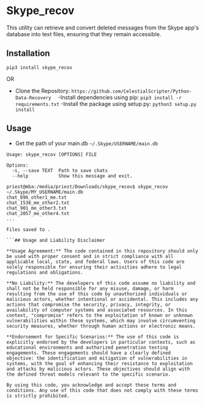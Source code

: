# Skype_recov
This utility can retrieve and convert deleted messages from the Skype app's database into text files, ensuring that they remain accessible.

## Installation
`pip3 install skype_recov `

OR 
- Clone the Repository:
  `https://github.com/CelestialScripter/Python-Data-Recovery  `
-Install dependencies using pip:
  `pip3 install -r requirements.txt`
-Install the package using setup.py:
  `python3 setup.py install`
## Usage
- Get the path of your main.db
`~/.Skype/USERNAME/main.db`
``` priest@mba:/media/priest/Downloads/skype_recov$ skype_recov --help
Usage: skype_recov [OPTIONS] FILE

Options:
  -s, --save TEXT  Path to save chats
  --help           Show this message and exit.

priest@mba:/media/priest/Downloads/skype_recov$ skype_recov ~/.Skype/MY_USERNAME/main.db
chat_896_other1_me.txt
chat_1536_me_other2.txt
chat_901_me_other3.txt
chat_2057_me_other4.txt
...

Files saved to .

```## Usage and Liability Disclaimer

**Usage Agreement:** The code contained in this repository should only be used with proper consent and in strict compliance with all applicable local, state, and federal laws. Users of this code are solely responsible for ensuring their activities adhere to legal regulations and obligations.

**No Liability:** The developers of this code assume no liability and shall not be held responsible for any misuse, damage, or harm resulting from the use of this code by unauthorized individuals or malicious actors, whether intentional or accidental. This includes any actions that compromise the security, privacy, integrity, or availability of computer systems and associated resources. In this context, "compromise" refers to the exploitation of known or unknown vulnerabilities within these systems, which may involve circumventing security measures, whether through human actions or electronic means.

**Endorsement for Specific Scenarios:** The use of this code is explicitly endorsed by the developers in particular contexts, such as educational environments and authorized penetration testing engagements. These engagements should have a clearly defined objective: the identification and mitigation of vulnerabilities in systems, with the goal of enhancing their resistance to exploitation and attacks by malicious actors. These objectives should align with the defined threat models relevant to the specific scenario.

By using this code, you acknowledge and accept these terms and conditions. Any use of this code that does not comply with these terms is strictly prohibited.


